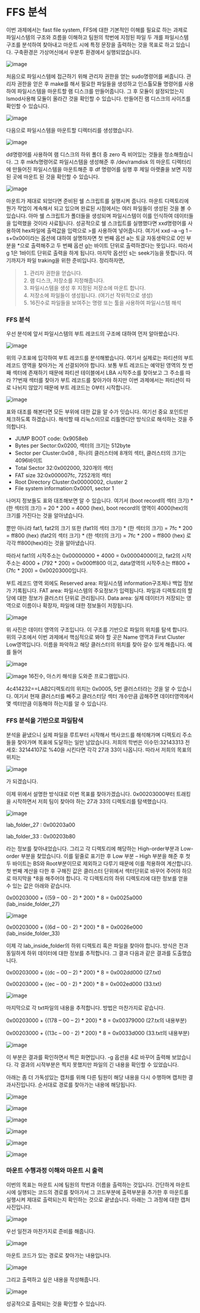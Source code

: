 # FFS 분석

이번 과제에서는 fast file system, FFS에 대한 기본적인 이해를 필요로 하는 과제로 파일시스템의 구조와 흐름을 이해하고 팀원의 학번에 지정된 파일 두 개를 파일시스템 구조를 분석하여 찾아내고 마운트 시에 특정 문장을 출력하는 것을 목표로 하고 있습니다.
구축환경은 가상머신에서 우분투 환경에서 실행되었습니다.

![image](https://user-images.githubusercontent.com/26988563/160741713-a8c653ca-9827-46cb-b132-48de6931032b.png)

처음으로 파일시스템에 접근하기 위해 관리자 권한을 얻는 sudo명령어를 써줍니다.
관리자 권한을 얻은 후 make를 해서 필요한 파일들을 생성하고 인스톨모듈 명령어를 사용하여 파일시스템을 마운트할 램 디스크를 만들어줍니다.
그 후 모듈이 설정되었는지 lsmod사용해 모듈이 올라간 것을 확인할 수 있습니다. 만들어진 램 디스크의 사이즈를 확인할 수 있습니다.

![image](https://user-images.githubusercontent.com/26988563/160741719-2c9803f6-e281-42a3-8271-052849ab09dc.png)

다음으로 파일시스템을 마운트할 디렉터리를 생성했습니다.

![image](https://user-images.githubusercontent.com/26988563/160741719-2c9803f6-e281-42a3-8271-052849ab09dc.png)

dd명령어를 사용하여 램 디스크의 하위 폴더 중 zero 즉 비어있는 것들을 청소해줬습니다.
그 후 mkfs명령어로 파일시스템을 생성해준 후 /dev/ramdisk 의 마운트 디렉터리에 만들어진 파일시스템을 마운트해준 후 df 명령어를 실행 후 제일 아랫줄을 보면 지정된 곳에 마운트 된 것을 확인할 수 있습니다.

![image](https://user-images.githubusercontent.com/26988563/160741730-87c9e1a3-6af0-4ad1-9825-e76158bd7aa7.png)

마운트가 제대로 되었다면 준비된 쉘 스크립트를 실행시켜 줍니다. 마운트 디렉토리에 뭔가 작업이 계속해서 되고 있으며 완료된 시점에서는 여러 파일들이 생성된 것을 볼 수 있습니다. 아마 쉘 스크립트가 폴더들을 생성되며 파일시스템이 이를 인식하여 데이터들을 입력했을 것이라 사료됩니다.
성공적으로 쉘 스크립트를 실행했다면 xxd명령어를 사용하여 hex파일에 출력값을 입력으로 >를 사용하여 넣어줍니다. 여기서 
xxd –a –g 1 –s+0x00이라는 옵션에 대하여 설명하자면 첫 번째 옵션 a는 토글 자동생략으로 0인 부분을 *으로 출력해주고 두 번째 옵션 g는 바이트 단위로 출력하겠다는 뜻입니다. 따라서 g 1은 1바이트 단위로 출력을 하게 됩니다. 마지막 옵션인 s는 seek기능을 뜻합니다.
여기까지가 파일 traking을 위한 준비입니다. 정리하자면, 

> 1. 관리자 권한을 얻습니다.
> 2. 램 디스크, 저장소를 지정해줍니다.
> 3. 파일시스템을 생성 후 지정된 저장소에 마운트 합니다.
> 4. 저장소에 파일들이 생성됩니다. (여기선 작위적으로 생성)
> 5. 16진수로 파일들을 보여주는 명령 또는 툴을 사용하여 파일시스템 해석

### FFS 분석

우선 분석에 앞서 파일시스템의 부트 레코드의 구조에 대하여 먼저 알아봤습니다.

![image](https://user-images.githubusercontent.com/26988563/160741742-cd17fe41-7bad-4f22-b902-c1916b64ce34.png)

위의 구조표에 입각하여 부트 레코드를 분석해봤습니다. 여기서 실제로는 파티션의 부트 레코드 영역을 찾아가는 게 선결되어야 합니다. 보통 부트 레코드는 예약된 영역의 첫 번째 섹터에 존재하기 때문에 파티션 테이블에서 LBA 시작주소를 찾아보고 그 주소를 따라 ??번재 섹터를 찾아가 부트 레코드를 찾아가야 하지만 이번 과제에서는 파티션이 따로 나뉘지 않았기 때문에 부트 레코드는 0부터 시작합니다.

![image](https://user-images.githubusercontent.com/26988563/160741749-5ce4f505-205d-4614-b45b-a553862f9c8d.png)

표와 대조를 해본다면 모든 부위에 대한 값을 알 수가 잇습니다. 여기선 중요 포인트만 체크하도록 하겠습니다. 해석할 때 리눅스이므로 리틀엔디안 방식으로 해석하는 것을 주의합니다.

* JUMP BOOT code: 0x9058eb
* Bytes per Sector:0x0200, 섹터의 크기는 512byte
* Sector per Cluster:0x08 , 하나의 클러스터에 8개의 섹터, 클러스터의 크기는 4096바이트
* Total Sector 32:0x002000, 320개의 섹터
* FAT size 32:0x000007fc, 7252개의 섹터
* Root Directory Cluster:0x00000002, cluster 2
* File system information:0x0001, sector 1

나머지 정보들도 표와 대조해보면 알 수 있습니다. 여기서
(boot record의 섹터 크기) * (한 섹터의 크기) = 20 * 200 = 4000 (hex),
boot record의 영역이 4000(hex)의 크기를 가진다는 것을 알아냈습니다.

뿐만 아니라 fat1, fat2의 크기 또한
(fat1의 섹터 크기) * (한 섹터의 크기) = 7fc * 200 = ff800 (hex)
(fat2의 섹터 크기) * (한 섹터의 크기) = 7fc * 200 = ff800 (hex)
로 각각 ff800(hex)라는 것을 알아냈습니다.

따라서 fat1의 시작주소는 0x00000000 + 4000 = 0x00004000이고, fat2의 시작주소는 4000 + (792 * 200) = 0x000ff800 이고, data영역의 시작주소는 ff800 + (7fc * 200) = 0x00203000입니다.

부트 레코드 영역 외에도 
Reserved area: 파일시스템 information구조체나 백업 정보가 기록됩니다.
FAT area: 파일시스템의 주요정보가 입력됩니다. 파일과 디렉토리의 할당에 대한 정보가 클러스터 단위로 관리됩니다.
Data area: 실제 데이터가 저장되는 영역으로 이름이나 확장자, 파일에 대한 정보들이 저장됩니다.

![image](https://user-images.githubusercontent.com/26988563/160741752-4a418976-4e72-4227-a634-dd6d8b65f5aa.png)

위 사진은 데이터 영역의 구조입니다. 이 구조를 기반으로 파일의 위치를 탐색 합니다. 위의 구조에서 이번 과제에서 핵심적으로 봐야 할 곳은
Name 영역과 First Cluster Low영역입니다. 이름을 파악하고 해당 클러스터의 위치를 찾아 갈수 있게 해줍니다. 예를 들어

![image](https://user-images.githubusercontent.com/26988563/160741755-11e363d1-1c10-457f-822a-9b93fdb010b6.png)

![image](https://user-images.githubusercontent.com/26988563/160741763-56f4cdd1-a973-4b01-8d37-06f2a4bd012d.png)
16진수, 아스키 해석을 도와준 프로그램입니다.

4c414232==LAB2디렉토리의 위치는 0x0005, 5번 클러스터라는 것을 알 수 있습니다. 여기서 현재 클러스터를 빼주고 클러스터당 섹터 개수만큼 곱해주면 데이터영역에서 몇 섹터만큼 이동해야 하는지를 알 수 있습니다.

### FFS 분석을 기반으로 파일탐색

분석을 끝냈으니 실제 파일을 루트부터 시작해서 헥사코드를 해석해가며 디렉토리 주소들을 찾아가며 목표에 도달하는 일만 남았습니다. 저희의 학번은 이수민:32143313 전세호: 32144107로 %40을 시킨다면 각각 27과 33이 나옵니다. 따라서 저희의 목표의 위치는

![image](https://user-images.githubusercontent.com/26988563/160741775-7c74a81a-ad3a-41b0-9de5-c9687830ac01.png)

가 되겠습니다.

이제 위에서 설명한 방식대로 이번 목표를 찾아가겠습니다.
0x00203000부터 트래킹을 시작하면서 저희 팀이 찾아야 하는 27과 33의 디렉토리를 탐색했습니다.

![image](https://user-images.githubusercontent.com/26988563/160741777-3f4266b8-6ac6-46e1-8e9c-19e3f96dafea.png)

lab_folder_27 : 0x00203a00

lab_folder_33 : 0x00203b80

라는 정보를 찾아내었습니다. 그리고 각 디렉토리에 해당하는 High-order부분과 Low-order 부분을 찾았습니다. 이를 밑줄로 표기한 후 Low 부분 – High 부분을 해준 후 첫 두 바이트는 BS와 Root부분이므로 제외하고 다루기 때문에 이를 적용하여 계산합니다. 첫 번째 계산을 다한 후 구해진 값은 클러스터 단위에서 섹터단위로 바꾸어 주어야 하므로 마지막을 *8을 해주어야 합니다. 각 디렉토리의 하위 디렉토리에 대한 정보를 얻을 수 있는 값은 아래와 같습니다. 

0x00203000 + {(59 – 00 - 2) * 200} * 8 = 0x0025a000 (lab_inside_folder_27)

![image](https://user-images.githubusercontent.com/26988563/160741782-1844a9cb-f4df-446e-86ea-06d7a9ac3ae8.png)

0x00203000 + {(6d – 00 - 2) * 200} * 8 = 0x0026e000 (lab_inside_folder_33)

이제 각 lab_inside_folder의 하위 디렉토리 혹은 파일을 찾아야 합니다. 방식은 전과 동일하게 하위 데이터에 대한 정보를 추적합니다. 그 결과 다음과 같은 결과를 도출했습니다.

0x00203000 + {(dc – 00 – 2) * 200} * 8 = 0x002dd000 (27.txt)

0x00203000 + {(ec – 00 - 2) * 200} * 8 = 0x002ed000 (33.txt)

![image](https://user-images.githubusercontent.com/26988563/160741788-5c39165f-8b13-4a23-b258-37bc885ae6af.png)

마지막으로 각 txt파일의 내용을 추적합니다. 방법은 마찬가지로 같습니다.

0x00203000 + {(178 – 00 – 2) * 200} * 8 = 0x00379000 (27.tx의 내용부분)

0x00203000 + {(13c – 00 - 2) * 200} * 8 = 0x0033d000 (33.txt의 내용부분)

![image](https://user-images.githubusercontent.com/26988563/160741799-0cfdb093-40a6-4901-b11a-57604b125604.png)

이 부분은 결과를 확인하면서 찍은 화면입니다. -g 옵션을 4로 바꾸어 출력해 보았습니다. 각 결과의 시작부분은 찍지 못했지만 파일의 긴 내용을 확인할 수 있었습니다. 

아래는 좀 더 가독성있는 캡처를 위해 다른 팀원이 해당 내용을 다시 수행하며 캡처한 결과사진입니다. 순서대로 경로를 찾아가는 내용에 해당됩니다.

![image](https://user-images.githubusercontent.com/26988563/160741809-6cfd9e8a-4d71-4f06-8313-fe31e8f7432e.png)

![image](https://user-images.githubusercontent.com/26988563/160741818-6b274b9c-2715-49d3-a2ca-43ff20166f5a.png)

![image](https://user-images.githubusercontent.com/26988563/160741822-62675e7d-cdb8-4d91-bd53-160f2f862204.png)

![image](https://user-images.githubusercontent.com/26988563/160741825-5074b265-6b48-4c3b-a784-776e71e99f3c.png)

![image](https://user-images.githubusercontent.com/26988563/160741835-08710661-1c7b-47c1-ad4b-c234a42785b3.png)

![image](https://user-images.githubusercontent.com/26988563/160741841-2e62bb17-a015-423a-8af7-37e69fe11884.png)

### 마운트 수행과정 이해와 마운트 시 출력

이번의 목표는 마운트 시에 팀원의 학번과 이름을 출력하는 것입니다.
간단하게 마운트 시에 실행되는 코드의 경로를 찾아가서 그 코드부분에 출력부분을 추가한
후 마운트를 실행시켜 제대로 출력되는지 확인하는 것으로 끝냈습니다. 아래는
그 과정에 대한 캡처사진입니다.

![image](https://user-images.githubusercontent.com/26988563/160741846-3cc0ea26-b6d3-4cb8-b5b5-8ad20ac9bbe1.png)

우선 일전과 마찬가지로 준비를 해줍니다.

![image](https://user-images.githubusercontent.com/26988563/160741852-9910c161-1c39-490d-9dc9-af3935e8345e.png)

마운트 코드가 있는 경로로 찾아가는 내용입니다.

![image](https://user-images.githubusercontent.com/26988563/160741856-93cccbe0-502e-4082-97b2-be4bd9de723d.png)

그리고 출력하고 싶은 내용을 작성해줍니다.

![image](https://user-images.githubusercontent.com/26988563/160741861-9dcb2b44-49a3-4689-9505-2e2155617597.png)

성공적으로 출력되는 것을 확인할 수 있습니다.


